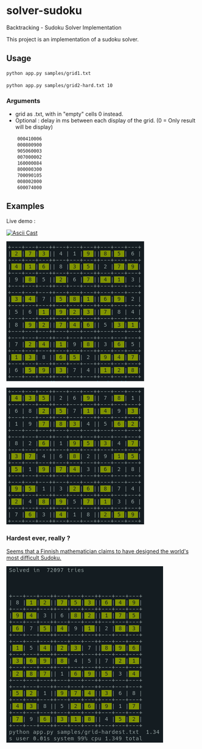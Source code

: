 # solver-sudoku

  Backtracking - Sudoku Solver Implementation

This project is an implementation of a sudoku solver.

## Usage

    python app.py samples/grid1.txt

    python app.py samples/grid2-hard.txt 10


### Arguments 

- grid as .txt, with in "empty" cells 0 instead.
- Optional : delay in ms between each display of the grid. (0 = Only result will be display)

```
    000410006
    000800900
    905060003
    007000002
    160000084
    800000300
    700090105
    008002000
    600074000
```


## Examples

Live demo : 

[![Ascii Cast](https://asciinema.org/a/502207.svg)](https://asciinema.org/a/502207)


![Hard grid](images/2022-06-16_19-55-46.png)


![Simple grid](images/2022-06-16_19-56-09.png)


### Hardest ever, really ? 

[Seems that a Finnish mathematician claims to have designed the world's most difficult Sudoku.](https://abcnews.go.com/blogs/headlines/2012/06/can-you-solve-the-hardest-ever-sudoku)

![Hardest ever sudoku](images/2022-06-16_20-30-25.png)
